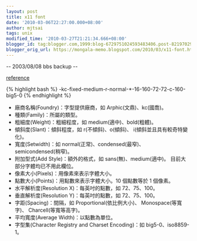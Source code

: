 ```yaml
---
layout: post
title: x11 font
date: '2010-03-06T22:27:00.000+08:00'
author: mjtsai
tags: unix
modified_time: '2010-03-27T21:21:34.666+08:00'
blogger_id: tag:blogger.com,1999:blog-6729751024593483406.post-8219702931828786551
blogger_orig_url: https://mongala-memo.blogspot.com/2010/03/x11-font.html
---
```


-- 2003/08/08 bbs backup --

[reference](http://freebsd.stu.edu.tw/zh-tut/using-font.html)

{% highlight bash %}
-kc-fixed-medium-r-normal-*-16-160-72-72-c-160-big5-0
{% endhighlight %}

- 廠商名稱(Foundry)：字型提供廠商，如 Arphic(文鼎)、kc(國喬)。
- 種類(Family)：所屬的類型。
- 粗細度(Weight)：粗細程度，如 medium(適中)、bold(粗體)。
- 傾斜度(Slant)：傾斜程度，如 r(不傾斜)、o(傾斜)、 i(傾斜並且具有較奇特變化)。
- 寬度(Setwidth)：如 normal(正常)、condensed(最窄)、 semicondensed(稍窄)。
- 附加型式(Add Style)：額外的格式，如 sans(無)、medium(適中)。 目前大部分字體均已不用此欄位。
- 像素大小(Pixels)：用像素來表示字體大小。
- 點數大小(Points)：用點數來表示字體大小。10 個點數等於 1 個像素。
- 水平解析度(Resolution X)：每英吋的點數，如 72、75、100。
- 垂直解析度(Resolution Y)：每英吋的點數，如 72、75、100。
- 字距(Spacing)：間隔，如 Proportional(依比例大小)、 Monospace(等寬字)、 Charcell(等寬等高字)。
- 平均寬度(Average Width)：以點數為單位。
- 字型集(Character Registry and Charset Encoding)：如 big5-0、iso8859-1。
